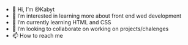 - 👋 Hi, I’m @Kabyt
- 👀 I’m interested in learning more about front end wed development
- 🌱 I’m currently learning HTML and CSS
- 💞️ I’m looking to collaborate on working on projects/chalenges
- 📫 How to reach me 

<!---
Kabyt/Kabyt is a ✨ special ✨ repository because its `README.md` (this file) appears on your GitHub profile.
You can click the Preview link to take a look at your changes.
--->
